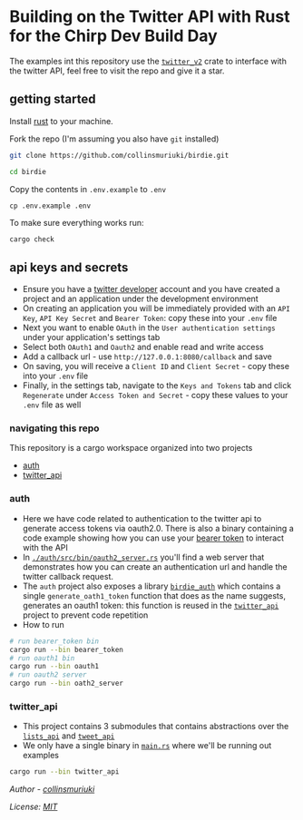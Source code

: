 # Building on the Twitter API with Rust for the Chirp Dev Build Day 

The examples int this repository use the [`twitter_v2`](https://github.com/jpopesculian/twitter-v2-rs) crate to interface with the twitter API, feel free to visit the repo and give it a star.

## getting started
Install [rust](https://www.rust-lang.org/tools/install) to your machine.

Fork the repo (I'm assuming you also have `git` installed)

```sh
git clone https://github.com/collinsmuriuki/birdie.git

cd birdie
```

Copy the contents in `.env.example` to `.env`

```
cp .env.example .env
```

To make sure everything works run:

```sh
cargo check
```

## api keys and secrets

- Ensure you have a [twitter developer](https://developer.twitter.com) account and you have created a project and an application under the development environment
- On creating an application you will be immediately provided with an `API Key`, `API Key Secret` and `Bearer Token`: copy these into your `.env` file
- Next you want to enable `OAuth` in the `User authentication settings` under your application's settings tab
- Select both `OAuth1` and `Oauth2` and enable read and write access
- Add a callback url - use `http://127.0.0.1:8080/callback` and save
- On saving, you will receive a `Client ID` and `Client Secret` - copy these into your `.env` file
- Finally, in the settings tab, navigate to the `Keys and Tokens` tab and click `Regenerate` under `Access Token and Secret` - copy these values to your `.env` file as well

### navigating this repo

This repository is a cargo workspace organized into two projects
- [auth](./auth)
- [twitter_api](./twitter_api/)

### auth
- Here we have code related to authentication to the twitter api to generate access tokens via oauth2.0. There is also a binary containing a code example showing how you can use your [bearer token](./auth/src/bin/bearer_token.rs) to interact with the API
- In [`./auth/src/bin/oauth2_server.rs`](./auth/src/bin/oauth2_server.rs) you'll find a web server that demonstrates how you can create an authentication url and handle the twitter callback request.
- The `auth` project also exposes a library [`birdie_auth`](./auth/src/lib.rs) which contains a single `generate_oath1_token` function that does as the name suggests, generates an oauth1 token: this function is reused in the [`twitter_api`](./twitter_api) project to prevent code repetition
- How to run

```sh
# run bearer_token bin
cargo run --bin bearer_token
# run oauth1 bin
cargo run --bin oauth1
# run oauth2 server
cargo run --bin oath2_server
```

### twitter_api
- This project contains 3 submodules that contains abstractions over the [`lists_api`](./twitter_api/src/lists_api.rs) and [`tweet_api`](./twitter_api/src/tweet_api.rs)
- We only have a single binary in [`main.rs`](./twitter_api/src/main.rs) where we'll be running out examples

```sh
cargo run --bin twitter_api 
```

*Author - [collinsmuriuki](https://collinsmuriuki.xyz)*

*License: [MIT](LICENSE)*
